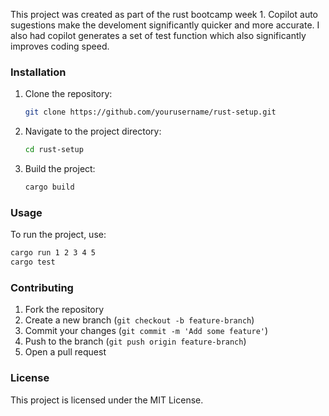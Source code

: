 This project was created as part of the rust bootcamp week 1.  Copilot auto sugestions make the develoment significantly quicker and more accurate.  I also had copilot generates a set of test function which also significantly improves coding speed.

### Installation
1. Clone the repository:
    ```sh
    git clone https://github.com/yourusername/rust-setup.git
    ```
2. Navigate to the project directory:
    ```sh
    cd rust-setup
    ```
3. Build the project:
    ```sh
    cargo build
    ```

### Usage
To run the project, use:
```sh
cargo run 1 2 3 4 5
cargo test
```

### Contributing
1. Fork the repository
2. Create a new branch (`git checkout -b feature-branch`)
3. Commit your changes (`git commit -m 'Add some feature'`)
4. Push to the branch (`git push origin feature-branch`)
5. Open a pull request

### License
This project is licensed under the MIT License.